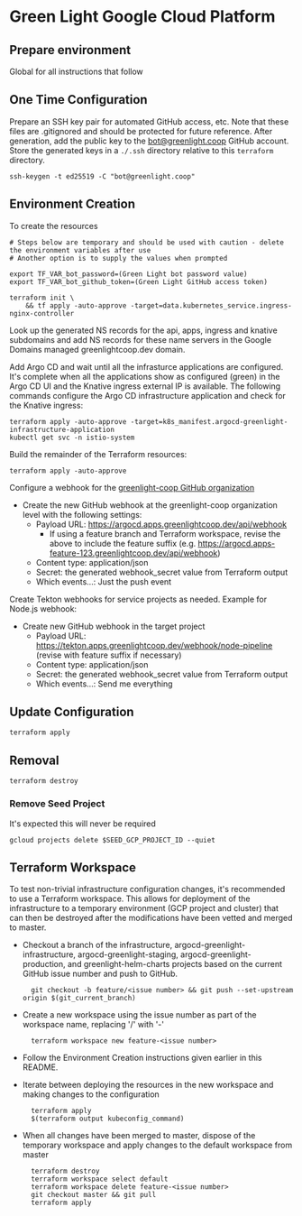 # Green Light Google Cloud Platform

## Prepare environment

Global for all instructions that follow


## One Time Configuration

Prepare an SSH key pair for automated GitHub access, etc. Note that these files are .gitignored and should be protected
for future reference. After generation, add the public key to the bot@greenlight.coop GitHub account. Store the generated
keys in a `./.ssh` directory relative to this `terraform` directory.

    ssh-keygen -t ed25519 -C "bot@greenlight.coop"

## Environment Creation 

To create the resources

    # Steps below are temporary and should be used with caution - delete the environment variables after use 
    # Another option is to supply the values when prompted

    export TF_VAR_bot_password=(Green Light bot password value)
    export TF_VAR_bot_github_token=(Green Light GitHub access token)

    terraform init \
        && tf apply -auto-approve -target=data.kubernetes_service.ingress-nginx-controller

Look up the generated NS records for the api, apps, ingress and knative subdomains and add NS records for these name 
servers in the Google Domains managed greenlightcoop.dev domain.

Add Argo CD and wait until all the infrasturce applications are configured. It's complete when all the applications show as
configured (green) in the Argo CD UI and the Knative ingress external IP is available. The following commands configure 
the Argo CD infrastructure application and check for the Knative ingress:

    terraform apply -auto-approve -target=k8s_manifest.argocd-greenlight-infrastructure-application
    kubectl get svc -n istio-system

Build the remainder of the Terraform resources:

    terraform apply -auto-approve

Configure a webhook for the [greenlight-coop GitHub organization](https://github.com/organizations/greenlight-coop/settings/hooks/new)
* Create the new GitHub webhook at the greenlight-coop organization level with the following settings:
    * Payload URL: https://argocd.apps.greenlightcoop.dev/api/webhook
        * If using a feature branch and Terraform workspace, revise the above to include the feature suffix 
          (e.g. https://argocd.apps-feature-123.greenlightcoop.dev/api/webhook)
    * Content type: application/json
    * Secret: the generated webhook_secret value from Terraform output
    * Which events...: Just the push event

Create Tekton webhooks for service projects as needed. Example for Node.js webhook:
* Create new GitHub webhook in the target project
    * Payload URL: https://tekton.apps.greenlightcoop.dev/webhook/node-pipeline (revise with feature suffix if necessary)
    * Content type: application/json
    * Secret: the generated webhook_secret value from Terraform output
    * Which events...: Send me everything

## Update Configuration

    terraform apply

## Removal

    terraform destroy

### Remove Seed Project

It's expected this will never be required

    gcloud projects delete $SEED_GCP_PROJECT_ID --quiet

## Terraform Workspace

To test non-trivial infrastructure configuration changes, it's recommended to use a Terraform workspace. This allows
for deployment of the infrastructure to a temporary environment (GCP project and cluster) that can then be destroyed
after the modifications have been vetted and merged to master.

* Checkout a branch of the infrastructure, argocd-greenlight-infrastructure, argocd-greenlight-staging, 
  argocd-greenlight-production, and greenlight-helm-charts projects based on the current GitHub 
  issue number and push to GitHub.

        git checkout -b feature/<issue number> && git push --set-upstream origin $(git_current_branch)

* Create a new workspace using the issue number as part of the workspace name, replacing '/' with '-'

        terraform workspace new feature-<issue number>

* Follow the Environment Creation instructions given earlier in this README.

* Iterate between deploying the resources in the new workspace and making changes to the configuration

        terraform apply
        $(terraform output kubeconfig_command)

* When all changes have been merged to master, dispose of the temporary workspace and apply changes to the 
  default workspace from master

        terraform destroy
        terraform workspace select default
        terraform workspace delete feature-<issue number>
        git checkout master && git pull
        terraform apply